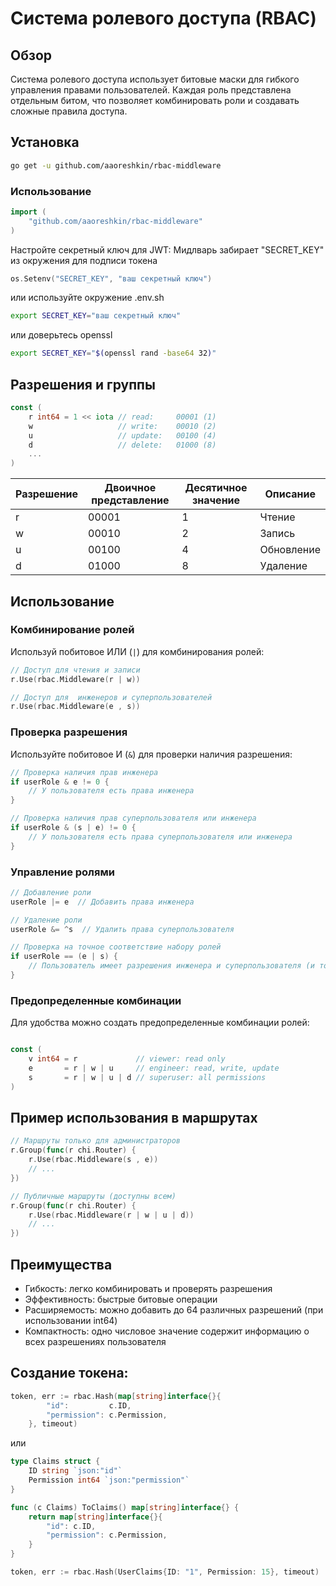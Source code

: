 # Система ролевого доступа (RBAC)

## Обзор

Система ролевого доступа использует битовые маски для гибкого управления правами пользователей. Каждая роль представлена отдельным битом, что позволяет комбинировать роли и создавать сложные правила доступа.

## Установка

```bash
go get -u github.com/aaoreshkin/rbac-middleware
```

### Использование

```go
import (
    "github.com/aaoreshkin/rbac-middleware"
)
```

Настройте секретный ключ для JWT:
Мидлварь забирает "SECRET_KEY" из окружения для подписи токена

```go
os.Setenv("SECRET_KEY", "ваш секретный ключ")
```

или используйте окружение .env.sh

```bash
export SECRET_KEY="ваш секретный ключ"
```

или доверьтесь openssl

```bash
export SECRET_KEY="$(openssl rand -base64 32)"
```

## Разрешения и группы

```go
const (
    r int64 = 1 << iota // read:     00001 (1)
    w                   // write:    00010 (2)
    u                   // update:   00100 (4)
    d                   // delete:   01000 (8)
    ...
)
```

| Разрешение | Двоичное представление | Десятичное значение | Описание   |
| ---------- | ---------------------- | ------------------- | ---------- |
| r          | 00001                  | 1                   | Чтение     |
| w          | 00010                  | 2                   | Запись     |
| u          | 00100                  | 4                   | Обновление |
| d          | 01000                  | 8                   | Удаление   |

## Использование

### Комбинирование ролей

Используй побитовое ИЛИ (`|`) для комбинирования ролей:

```go
// Доступ для чтения и записи
r.Use(rbac.Middleware(r | w))

// Доступ для  инженеров и суперпользователей
r.Use(rbac.Middleware(e , s))
```

### Проверка разрешения

Используйте побитовое И (`&`) для проверки наличия разрешения:

```go
// Проверка наличия прав инженера
if userRole & e != 0 {
    // У пользователя есть права инженера
}

// Проверка наличия прав суперпользователя или инженера
if userRole & (s | e) != 0 {
    // У пользователя есть права суперпользователя или инженера
}
```

### Управление ролями

```go
// Добавление роли
userRole |= e  // Добавить права инженера

// Удаление роли
userRole &= ^s  // Удалить права суперпользователя

// Проверка на точное соответствие набору ролей
if userRole == (e | s) {
    // Пользователь имеет разрешения инженера и суперпользователя (и только их)
}
```

### Предопределенные комбинации

Для удобства можно создать предопределенные комбинации ролей:

```go

const (
	v int64 = r             // viewer: read only
	e       = r | w | u     // engineer: read, write, update
	s       = r | w | u | d // superuser: all permissions
)
```

## Пример использования в маршрутах

```go
// Маршруты только для администраторов
r.Group(func(r chi.Router) {
    r.Use(rbac.Middleware(s , e))
    // ...
})

// Публичные маршруты (доступны всем)
r.Group(func(r chi.Router) {
    r.Use(rbac.Middleware(r | w | u | d))
    // ...
})
```

## Преимущества

- Гибкость: легко комбинировать и проверять разрешения
- Эффективность: быстрые битовые операции
- Расширяемость: можно добавить до 64 различных разрешений (при использовании int64)
- Компактность: одно числовое значение содержит информацию о всех разрешениях пользователя

## Создание токена:

```go
token, err := rbac.Hash(map[string]interface{}{
		"id":         c.ID,
		"permission": c.Permission,
	}, timeout)
```

или

```go
type Claims struct {
    ID string `json:"id"`
    Permission int64 `json:"permission"`
}

func (c Claims) ToClaims() map[string]interface{} {
    return map[string]interface{}{
        "id": c.ID,
        "permission": c.Permission,
    }
}

token, err := rbac.Hash(UserClaims{ID: "1", Permission: 15}, timeout)
```
